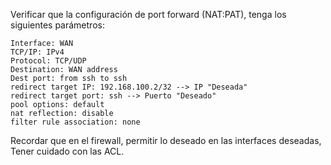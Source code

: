 Verificar que la configuración de port forward (NAT:PAT), tenga los siguientes parámetros:

```
Interface: WAN
TCP/IP: IPv4
Protocol: TCP/UDP
Destination: WAN address
Dest port: from ssh to ssh
redirect target IP: 192.168.100.2/32 --> IP "Deseada"
redirect target port: ssh --> Puerto "Deseado"
pool options: default
nat reflection: disable
filter rule association: none
```

Recordar que en el firewall, permitir lo deseado en las interfaces deseadas, Tener cuidado con las ACL.


